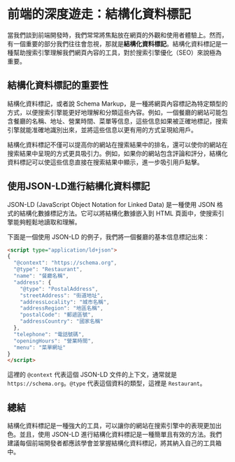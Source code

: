 # 前端的深度遊走：結構化資料標記

當我們談到前端開發時，我們常常將焦點放在網頁的外觀和使用者體驗上。然而，有一個重要的部分我們往往會忽視，那就是**結構化資料標記**。結構化資料標記是一種幫助搜索引擎理解我們網頁內容的工具，對於搜索引擎優化（SEO）來說極為重要。

## 結構化資料標記的重要性

結構化資料標記，或者說 Schema Markup，是一種將網頁內容標記為特定類型的方式，以便搜索引擎能更好地理解和分類這些內容。例如，一個餐廳的網站可能包含餐廳的名稱、地址、營業時間、菜單等信息，這些信息如果被正確地標記，搜索引擎就能准確地識別出來，並將這些信息以更有用的方式呈現給用戶。

結構化資料標記不僅可以提高你的網站在搜索結果中的排名，還可以使你的網站在搜索結果中呈現的方式更具吸引力。例如，如果你的網站包含評論和評分，結構化資料標記可以使這些信息直接在搜索結果中顯示，進一步吸引用戶點擊。

## 使用JSON-LD進行結構化資料標記

JSON-LD (JavaScript Object Notation for Linked Data) 是一種使用 JSON 格式的結構化數據標記方法。它可以將結構化數據嵌入到 HTML 頁面中，使搜索引擎能夠輕鬆地讀取和理解。

下面是一個使用 JSON-LD 的例子，我們將一個餐廳的基本信息標記出來：

```html
<script type="application/ld+json">
{
  "@context": "https://schema.org",
  "@type": "Restaurant",
  "name": "餐廳名稱",
  "address": {
    "@type": "PostalAddress",
    "streetAddress": "街道地址",
    "addressLocality": "城市名稱",
    "addressRegion": "地區名稱",
    "postalCode": "郵遞區號",
    "addressCountry": "國家名稱"
  },
  "telephone": "電話號碼",
  "openingHours": "營業時間",
  "menu": "菜單網址"
}
</script>
```

這裡的 `@context` 代表這個 JSON-LD 文件的上下文，通常就是 `https://schema.org`。`@type` 代表這個資料的類型，這裡是 `Restaurant`。

## 總結

結構化資料標記是一種強大的工具，可以讓你的網站在搜索引擎中的表現更加出色。並且，使用 JSON-LD 進行結構化資料標記是一種簡單且有效的方法。我們建議每個前端開發者都應該學會並掌握結構化資料標記，將其納入自己的工具箱中。
